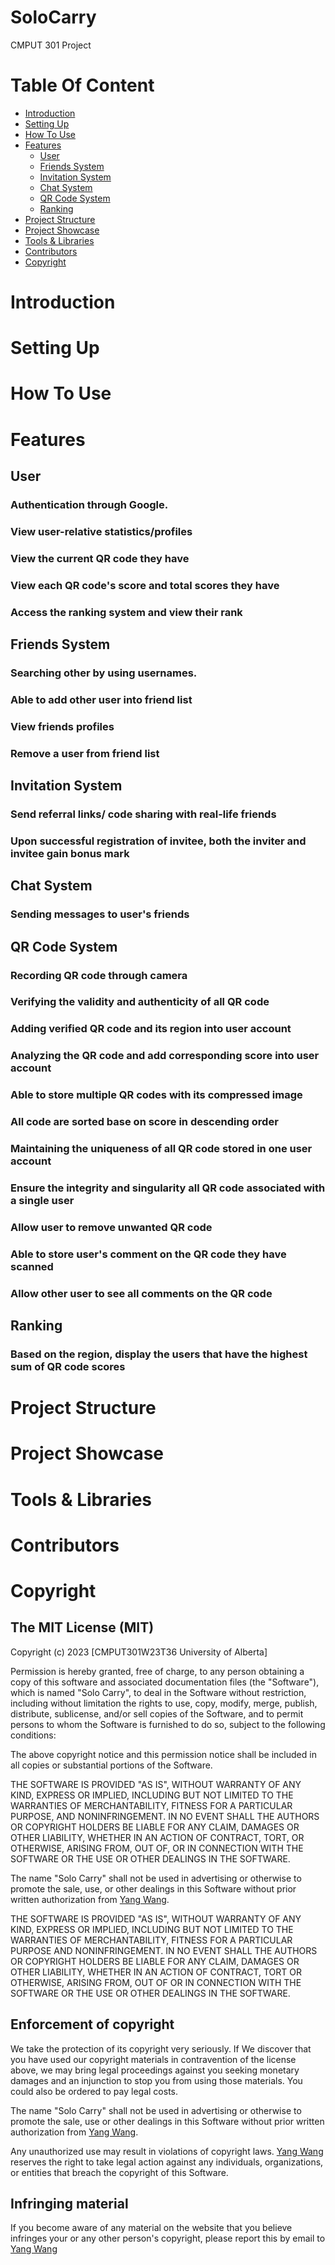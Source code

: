 # SoloCarry
CMPUT 301 Project

# Table Of Content
- [Introduction](#Introduction)
- [Setting Up](#Setting-Up)
- [How To Use](#How-To-Use)
- [Features](#Features)
  - [User](#User)
  - [Friends System](#Friends-System)
  - [Invitation System](#Invitation-System)
  - [Chat System](#Chat-System)
  - [QR Code System](#QR-Code_system)
  - [Ranking](#Ranking)
- [Project Structure](#Project-Structure)
- [Project Showcase](#Project-Showcase)
- [Tools & Libraries](#Tools-&-Libraries)
- [Contributors](#Contributors)
- [Copyright](#Copyright)
# Introduction 

# Setting Up

# How To Use

# Features
## User
### Authentication through Google.
### View user-relative statistics/profiles 
### View the current QR code they have
### View each QR code's score and total scores they have
### Access the ranking system and view their rank
## Friends System
### Searching other by using usernames.
### Able to add other user into friend list
### View friends profiles
### Remove a user from friend list
## Invitation System
### Send referral links/ code sharing with real-life friends
### Upon successful registration of invitee, both the inviter and invitee gain bonus mark 
## Chat System
### Sending messages to user's friends
## QR Code System
### Recording QR code through camera 
### Verifying the validity and authenticity of all QR code  
### Adding verified QR code and its region into user account 
### Analyzing the QR code and add corresponding score into user account 
### Able to store multiple QR codes with its compressed image  
### All code are sorted base on score in descending order 
### Maintaining the uniqueness of all QR code stored in one user account
### Ensure the integrity and singularity all QR code associated with a single user 
### Allow user to remove unwanted QR code 
### Able to store user's comment on the QR code they have scanned 
### Allow other user to see all comments on the QR code
## Ranking
### Based on the region, display the users that have the highest sum of QR code scores 

# Project Structure

# Project Showcase

# Tools & Libraries

# Contributors

# Copyright
## The MIT License (MIT)

Copyright (c) 2023 [CMPUT301W23T36 University of Alberta]

Permission is hereby granted, free of charge, to any person obtaining a copy of this software and associated documentation files (the "Software"), which is named "Solo Carry", to deal in the Software without restriction, including without limitation the rights to use, copy, modify, merge, publish, distribute, sublicense, and/or sell copies of the Software, and to permit persons to whom the Software is furnished to do so, subject to the following conditions:

The above copyright notice and this permission notice shall be included in all copies or substantial portions of the Software.

THE SOFTWARE IS PROVIDED "AS IS", WITHOUT WARRANTY OF ANY KIND, EXPRESS OR IMPLIED, INCLUDING BUT NOT LIMITED TO THE WARRANTIES OF MERCHANTABILITY, FITNESS FOR A PARTICULAR PURPOSE, AND NONINFRINGEMENT. IN NO EVENT SHALL THE AUTHORS OR COPYRIGHT HOLDERS BE LIABLE FOR ANY CLAIM, DAMAGES OR OTHER LIABILITY, WHETHER IN AN ACTION OF CONTRACT, TORT, OR OTHERWISE, ARISING FROM, OUT OF, OR IN CONNECTION WITH THE SOFTWARE OR THE USE OR OTHER DEALINGS IN THE SOFTWARE.

The name "Solo Carry" shall not be used in advertising or otherwise to promote the sale, use, or other dealings in this Software without prior written authorization from [Yang Wang](1527638985@qq.com).

THE SOFTWARE IS PROVIDED "AS IS", WITHOUT WARRANTY OF ANY KIND, EXPRESS OR IMPLIED, INCLUDING BUT NOT LIMITED TO THE WARRANTIES OF MERCHANTABILITY, FITNESS FOR A PARTICULAR PURPOSE AND NONINFRINGEMENT. IN NO EVENT SHALL THE AUTHORS OR COPYRIGHT HOLDERS BE LIABLE FOR ANY CLAIM, DAMAGES OR OTHER LIABILITY, WHETHER IN AN ACTION OF CONTRACT, TORT OR OTHERWISE, ARISING FROM, OUT OF OR IN CONNECTION WITH THE SOFTWARE OR THE USE OR OTHER DEALINGS IN THE SOFTWARE.

## Enforcement of copyright
We take the protection of its copyright very seriously. If We discover that you have used our copyright materials in contravention of the license above, we may bring legal proceedings against you seeking monetary damages and an injunction to stop you from using those materials. You could also be ordered to pay legal costs.

The name "Solo Carry" shall not be used in advertising or otherwise to promote the sale, use or other dealings in this Software without prior written authorization from [Yang Wang](1527638985@qq.com).

Any unauthorized use may result in violations of copyright laws. [Yang Wang](1527638985@qq.com) reserves the right to take legal action against any individuals, organizations, or entities that breach the copyright of this Software.

## Infringing material

If you become aware of any material on the website that you believe infringes your or any other person's copyright, please report this by email to [Yang Wang](1527638985@qq.com)


